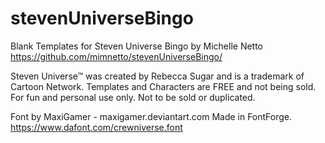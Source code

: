 # stevenUniverseBingo
Blank Templates for Steven Universe Bingo by Michelle Netto https://github.com/mimnetto/stevenUniverseBingo/

Steven Universe™ was created by Rebecca Sugar and is a trademark of Cartoon Network. 
Templates and Characters are FREE and not being sold. 
For fun and personal use only. 
Not to be sold or duplicated.

Font by MaxiGamer - maxigamer.deviantart.com
Made in FontForge.
https://www.dafont.com/crewniverse.font

